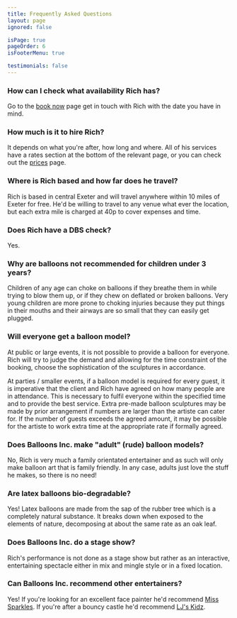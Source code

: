 ```yaml
---
title: Frequently Asked Questions
layout: page
ignored: false

isPage: true
pageOrder: 6
isFooterMenu: true

testimonials: false
---
```

### How can I check what availability Rich has?

Go to the [book now](contact.html) page get in touch with Rich with the date you have in mind.

### How much is it to hire Rich?

It depends on what you're after, how long and where. All of his services have a rates section at the bottom of the relevant page, or you can check out the [prices](prices.html) page.

### Where is Rich based and how far does he travel?

Rich is based in central Exeter and will travel anywhere within 10 miles of Exeter for free. He'd be willing to travel to any venue what ever the location, but each extra mile is charged at 40p to cover expenses and time. <!--If you'd like to see at a glance the cost of this for surrounding locations in Devon visit the TRAVEL PAGE.-->

<!--### Does Balloons Inc. have Public Liability Insurance?

Yes, 2 million Public Liability Insurance with...-->

### Does Rich have a DBS check?

Yes.

### Why are balloons not recommended for children under 3 years?

Children of any age can choke on balloons if they breathe them in while trying to blow them up, or if they chew on deflated or broken balloons. Very young children are more prone to choking injuries because they put things in their mouths and their airways are so small that they can easily get plugged.

### Will everyone get a balloon model?

At public or large events, it is not possible to provide a balloon for everyone. Rich will try to judge the demand and allowing for the time constraint of the booking, choose the sophistication of the sculptures in accordance.

At parties / smaller events, if a balloon model is required for every guest, it is imperative that the client and Rich have agreed on how many people are in attendance. This is necessary to fulfil everyone within the specified time and to provide the best service. Extra pre-made balloon sculptures may be made by prior arrangement if numbers are larger than the artiste can cater for. If the number of guests exceeds the agreed amount, it may be possible for the artiste to work extra time at the appropriate rate if formally agreed.

### Does Balloons Inc. make "adult" (rude) balloon models?

No, Rich is very much a family orientated entertainer and as such will only make balloon art that is family friendly. In any case, adults just love the stuff he makes, so there is no need!

### Are latex balloons bio-degradable?

Yes! Latex balloons are made from the sap of the rubber tree which is a completely natural substance. It breaks down when exposed to the elements of nature, decomposing at about the same rate as an oak leaf.

### Does Balloons Inc. do a stage show?

Rich's performance is not done as a stage show but rather as an interactive, entertaining spectacle either in mix and mingle style or in a fixed location.

### Can Balloons Inc. recommend other entertainers?

Yes! If you're looking for an excellent face painter he'd recommend [Miss Sparkles](http://www.miss-sparkles.com/face-painting-exmouth.html). If you're after a bouncy castle he'd recommend [LJ's Kidz](http://www.ljskidz.co.uk).